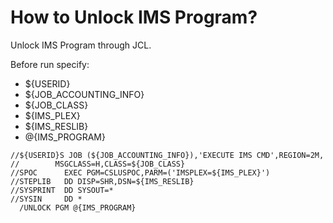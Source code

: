 # How to Unlock IMS Program?

Unlock IMS Program through JCL.

Before run specify:
* ${USERID}
* ${JOB_ACCOUNTING_INFO}
* ${JOB_CLASS}
* ${IMS_PLEX}
* ${IMS_RESLIB}
* @{IMS_PROGRAM}

```
//${USERID}S JOB (${JOB_ACCOUNTING_INFO}),'EXECUTE IMS CMD',REGION=2M,
//        MSGCLASS=H,CLASS=${JOB_CLASS}
//SPOC      EXEC PGM=CSLUSPOC,PARM=('IMSPLEX=${IMS_PLEX}')
//STEPLIB   DD DISP=SHR,DSN=${IMS_RESLIB}
//SYSPRINT  DD SYSOUT=*
//SYSIN     DD *
  /UNLOCK PGM @{IMS_PROGRAM}
```